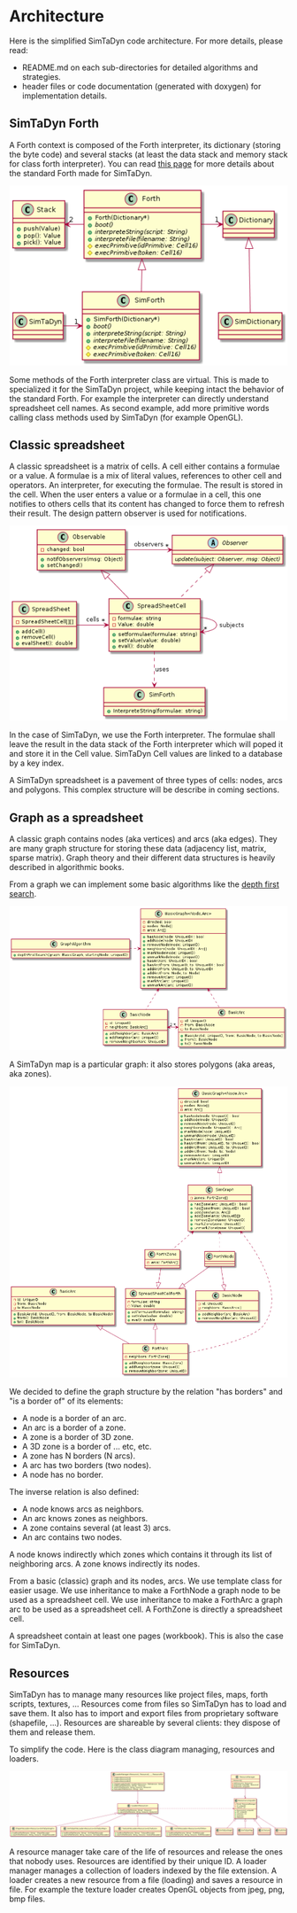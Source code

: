 # Architecture

Here is the simplified SimTaDyn code architecture. For more details, please read:
* README.md on each sub-directories for detailed algorithms and strategies.
* header files or code documentation (generated with doxygen) for implementation details.

## SimTaDyn Forth

A Forth context is composed of the Forth interpreter, its dictionary
(storing the byte code) and several stacks (at least the data stack
and memory stack for class forth interpreter). You can read
[this page](https://github.com/Lecrapouille/SimTaDyn/blob/master/src/forth/doc/forth.md)
for more details about the standard Forth made for SimTaDyn.

![alt tag](https://github.com/Lecrapouille/SimTaDyn/blob/master/doc/uml/simforth.png)

Some methods of the Forth interpreter class are virtual. This is made
to specialized it for the SimTaDyn project, while keeping intact the
behavior of the standard Forth. For example the interpreter can
directly understand spreadsheet cell names. As second example, add more
primitive words calling class methods used by SimTaDyn (for example OpenGL).

## Classic spreadsheet

A classic spreadsheet is a matrix of cells. A cell either contains a
formulae or a value. A formulae is a mix of literal values,
references to other cell and operators. An interpreter, for executing
the formulae. The result is stored in the cell. When the user enters a
value or a formulae in a cell, this one notifies to others cells that
its content has changed to force them to refresh their result. The
design pattern observer is used for notifications.

![alt tag](https://github.com/Lecrapouille/SimTaDyn/blob/master/doc/uml/spreadsheet.png)

In the case of SimTaDyn, we use the Forth interpreter. The formulae
shall leave the result in the data stack of the Forth interpreter
which will poped it and store it in the Cell value. SimTaDyn Cell
values are linked to a database by a key index.

A SimTaDyn spreadsheet is a pavement of three types of cells: nodes,
arcs and polygons. This complex structure will be describe in coming
sections.

## Graph as a spreadsheet

A classic graph contains nodes (aka vertices) and arcs (aka
edges). They are many graph structure for storing these data
(adjacency list, matrix, sparse matrix). Graph theory and their
different data structures is heavily described in algorithmic
books.

From a graph we can implement some basic algorithms like
the [depth first search](https://en.wikipedia.org/wiki/Depth-first_search).

![alt tag](https://github.com/Lecrapouille/SimTaDyn/blob/master/doc/uml/graph.png)

A SimTaDyn map is a particular graph: it also stores polygons (aka
areas, aka zones).

![alt tag](https://github.com/Lecrapouille/SimTaDyn/blob/master/doc/uml/simgraph.png)

We decided to define the graph structure by the relation "has borders"
and "is a border of" of its elements:

* A node is a border of an arc.
* An arc is a border of a zone.
* A zone is a border of 3D zone.
* A 3D zone is a border of ... etc, etc.
* A zone has N borders (N arcs).
* A arc has two borders (two nodes).
* A node has no border.

The inverse relation is also defined:
* A node knows arcs as neighbors.
* An arc knows zones as neighbors.
* A zone contains several (at least 3) arcs.
* An arc contains two nodes.

A node knows indirectly which zones which contains it through its list
of neighboring arcs. A zone knows indirectly its nodes.

From a basic (classic) graph and its nodes, arcs. We use template class for easier usage.
We use inheritance to make a ForthNode a graph node to be used as a spreadsheet cell.
We use inheritance to make a ForthArc a graph arc to be used as a spreadsheet cell.
A ForthZone is directly a spreadsheet cell.

A spreadsheet contain at least one pages (workbook). This is also the case for SimTaDyn.

## Resources

SimTaDyn has to manage many resources like project files, maps, forth
scripts, textures, ... Resources come from files so SimTaDyn has to
load and save them. It also has to import and export files from
proprietary software (shapefile, ...). Resources are shareable by
several clients: they dispose of them and release them.

To simplify the code. Here is the class diagram managing, resources
and loaders.

![alt tag](https://github.com/Lecrapouille/SimTaDyn/blob/master/doc/uml/loader.png)

A resource manager take care of the life of resources and release the
ones that nobody uses. Resources are identified by their unique ID. A
loader manager manages a collection of loaders indexed by the file
extension. A loader creates a new resource from a file (loading) and
saves a resource in file. For example the texture loader creates
OpenGL objects from jpeg, png, bmp files.
